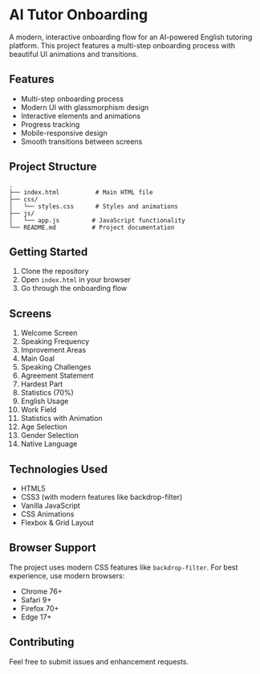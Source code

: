 # AI Tutor Onboarding

A modern, interactive onboarding flow for an AI-powered English tutoring platform. This project features a multi-step onboarding process with beautiful UI animations and transitions.

## Features

- Multi-step onboarding process
- Modern UI with glassmorphism design
- Interactive elements and animations
- Progress tracking
- Mobile-responsive design
- Smooth transitions between screens

## Project Structure

```
.
├── index.html          # Main HTML file
├── css/
│   └── styles.css      # Styles and animations
├── js/
│   └── app.js         # JavaScript functionality
└── README.md          # Project documentation
```

## Getting Started

1. Clone the repository
2. Open `index.html` in your browser
3. Go through the onboarding flow

## Screens

1. Welcome Screen
2. Speaking Frequency
3. Improvement Areas
4. Main Goal
5. Speaking Challenges
6. Agreement Statement
7. Hardest Part
8. Statistics (70%)
9. English Usage
10. Work Field
11. Statistics with Animation
12. Age Selection
13. Gender Selection
14. Native Language

## Technologies Used

- HTML5
- CSS3 (with modern features like backdrop-filter)
- Vanilla JavaScript
- CSS Animations
- Flexbox & Grid Layout

## Browser Support

The project uses modern CSS features like `backdrop-filter`. For best experience, use modern browsers:

- Chrome 76+
- Safari 9+
- Firefox 70+
- Edge 17+

## Contributing

Feel free to submit issues and enhancement requests. 